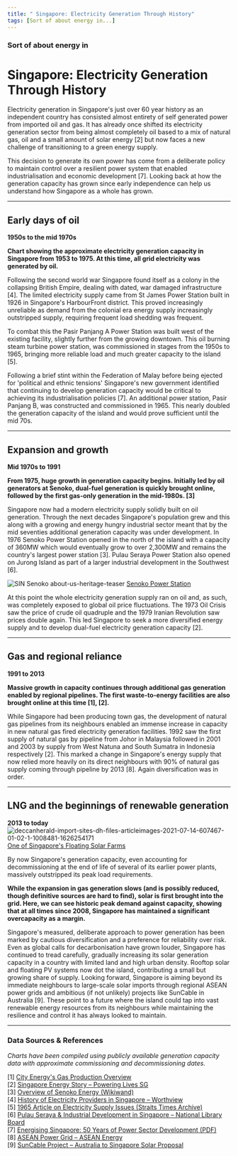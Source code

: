 ```yaml
---
title: " Singapore: Electricity Generation Through History"
tags: [Sort of about energy in...]
---
```


<div class="intro">
  <h3>Sort of about energy in</h3>
</div>

# Singapore: Electricity Generation Through History

Electricity generation in Singapore's just over 60 year history as an independent country has consisted almost entirety of self generated power from imported oil and gas. It has already once shifted its electricity generation sector from being almost completely oil based to a mix of natural gas, oil and a small amount of solar energy [2] but now faces a new challenge of transitioning to a green energy supply.

This decision to generate its own power has come from a deliberate policy to maintain control over a resilient power system that enabled industrialisation and economic development [7]. Looking back at how the generation capacity has grown since early independence can help us understand how Singapore as a whole has grown.

***

## Early days of oil

**1950s to the mid 1970s**

**Chart showing the approximate electricity generation capacity in Singapore from 1953 to 1975. At this time, all grid electricity was generated by oil.**

Following the second world war Singapore found itself as a colony in the collapsing British Empire, dealing with dated, war damaged infrastructure [4]. The limited electricity supply came from St James Power Station built in 1926 in Singapore's HarbourFront district. This proved increasingly unreliable as demand from the colonial era energy supply increasingly outstripped supply, requiring frequent load shedding was frequent.

To combat this the Pasir Panjang A Power Station was built west of the existing facility, slightly further from the growing downtown. This oil burning steam turbine power station, was commissioned in stages from the 1950s to 1965, bringing more reliable load and much greater capacity to the island [5].

Following a brief stint within the Federation of Malay before being ejected for 'political and ethnic tensions' Singapore's new government identified that continuing to develop generation capacity would be critical to achieving its industrialisation policies [7]. An additional power station, Pasir Panjang B, was constructed and commissioned in 1965. This nearly doubled the generation capacity of the island and would prove sufficient until the mid 70s.

***

## Expansion and growth

**Mid 1970s to 1991**

**From 1975, huge growth in generation capacity begins. Initially led by oil generators at Senoko, dual-fuel generation is quickly brought online, followed by the first gas-only generation in the mid-1980s. [3]**

Singapore now had a modern electricity supply solidly built on oil generation. Through the next decades Singapore's population grew and this along with a growing and energy hungry industrial sector meant that by the mid seventies additional generation capacity was under development. In 1976 Senoko Power Station opened in the north of the island with a capacity of 360MW which would eventually grow to over 2,300MW and remains the country's largest power station [3]. Pulau Seraya Power Station also opened on Jurong Island as part of a larger industrial development in the Southwest [6].

![SIN Senoko about-us-heritage-teaser](https://github.com/user-attachments/assets/294a6dff-b869-40e5-8658-dac1db88bf6a) [Senoko Power Station](https://www.nlb.gov.sg/main/image-detail?cmsuuid=a17ec1ff-fdd8-41d3-a599-ff9c0f157650)

At this point the whole electricity generation supply ran on oil and, as such, was completely exposed to global oil price fluctuations. The 1973 Oil Crisis saw the price of crude oil quadruple and the 1979 Iranian Revolution saw prices double again. This led Singapore to seek a more diversified energy supply and to develop dual-fuel electricity generation capacity [2].

***

## Gas and regional reliance

**1991 to 2013**

**Massive growth in capacity continues through additional gas generation enabled by regional pipelines. The first waste-to-energy facilities are also brought online at this time [1], [2].**

While Singapore had been producing town gas, the development of natural gas pipelines from its neighbours enabled an immense increase in capacity in new natural gas fired electricity generation facilities. 1992 saw the first supply of natural gas by pipeline from Johor in Malaysia followed in 2001 and 2003 by supply from West Natuna and South Sumatra in Indonesia respectively [2]. This marked a change in Singapore's energy supply that now relied more heavily on its direct neighbours with 90% of natural gas supply coming through pipeline by 2013 [8]. Again diversification was in order.

***

## LNG and the beginnings of renewable generation

**2013 to today** ![deccanherald-import-sites-dh-files-articleimages-2021-07-14-607467-01-02-1-1008481-1626254171](https://github.com/user-attachments/assets/40d42ba3-6b3b-4c11-9b40-2b8b8cf103d4) [One of Singapore's Floating Solar Farms](%5bhttps://www.siww.com.sg/spotlight-2023/programme/technical-site-visits/sembcorp-tengeh-floating-solar-farm)

By now Singapore's generation capacity, even accounting for decommissioning at the end of life of several of its earlier power plants, massively outstripped its peak load requirements.

**While the expansion in gas generation slows (and is possibly reduced, though definitive sources are hard to find), solar is first brought into the grid. Here, we can see historic peak demand against capacity, showing that at all times since 2008, Singapore has maintained a significant overcapacity as a margin.**

Singapore's measured, deliberate approach to power generation has been marked by cautious diversification and a preference for reliability over risk. Even as global calls for decarbonisation have grown louder, Singapore has continued to tread carefully, gradually increasing its solar generation capacity in a country with limited land and high urban density. Rooftop solar and floating PV systems now dot the island, contributing a small but growing share of supply. Looking forward, Singapore is aiming beyond its immediate neighbours to large-scale solar imports through regional ASEAN power grids and ambitious (if not unlikely) projects like SunCable in Australia [9]. These point to a future where the island could tap into vast renewable energy resources from its neighbours while maintaining the resilience and control it has always looked to maintain.

***

### Data Sources & References

*Charts have been compiled using publicly available generation capacity data with approximate commissioning and decommissioning dates.*

[1] [City Energy's Gas Production Overview](https://www.cityenergy.com.sg/about-us/our-gas-production-plant/)  
[2] [Singapore Energy Story – Powering Lives SG](https://www.poweringlives.gov.sg/about/singapore-energy-story/)  
[3] [Overview of Senoko Energy (Wikiwand)](https://www.wikiwand.com/en/articles/Senoko_Energy)  
[4] [History of Electricity Providers in Singapore – Worthview](https://www.worthview.com/the-history-of-electricity-providers-in-singapore/)  
[5] [1965 Article on Electricity Supply Issues (Straits Times Archive)](https://eresources.nlb.gov.sg/newspapers/digitised/article/straitstimes19651015-1.2.179)  
[6] [Pulau Seraya & Industrial Development in Singapore – National Library Board](https://www.nlb.gov.sg/main/article-detail?cmsuuid=93a29125-66aa-46c6-8ca3-9b9b0f65ab8d)  
[7] [Energising Singapore: 50 Years of Power Sector Development (PDF)](https://isomer-user-content.by.gov.sg/50/d622b41a-1516-484e-a4fc-63f9d16481bb/uss-energising-singapore.pdf)  
[8] [ASEAN Power Grid – ASEAN Energy](https://aseanenergy.org/apaec/asean-power-grid/)  
[9] [SunCable Project – Australia to Singapore Solar Proposal](https://www.suncable.energy)
